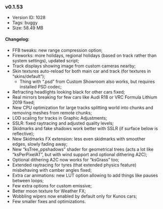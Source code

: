 ### v0.1.53

*   Version ID: 1028
*   Tags: buggy
*   Size: 58.49 MB

#### Changelog:

*   FFB tweaks: new range compression option;
*   Fireworks: more holidays, regional holidays (based on track rather than system settings), updated script;
*   Track displays showing image from custom cameras nearby;
*   Skin textures auto-reload for both main car and track (for textures in “skins/default”);
    *   Thing with “.psd” from Custom Showroom also works, but requires installed PSD codec;
*   Refracting headlights looking black for other cars fixed;
*   Real mirrors breaking for few cars like Audi R18 or VRC Formula Lithium 2019 fixed;
*   New CPU optimization for large tracks splitting world into chunks and removing meshes from remote chunks;
*   LOD scaling for tracks in Graphic Adjustments;
*   SSLR: fixed raytracing and adjusted quality levels;
*   Skidmarks and fake shadows work better with SSLR (if surface below is reflective);
*   New Skidmarks FX extension: less even skidmarks with smoother edges, slowly fading away;
*   New “ksTree_ppshadows” shader for geometrical trees (acts a lot like “ksPerPixelAT”, but with wind support and optional dithering A2C);
*   Optional dithering A2C now works for “ksGrass” too;
*   Extended raytracing for tyres (that extended physics feature) misbehaving with camber angles fixed;
*   Extra car animations: new LUT option allowing to add things like pauses between loops;
*   Few extra options for custom emissive;
*   Better moon texture for Weather FX;
*   Wobbling wipers now enabled by default only for Kunos cars;
*   Few smaller fixes and optimizations.
